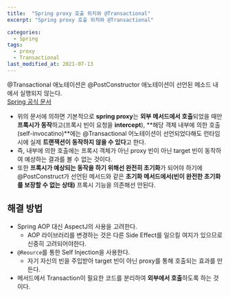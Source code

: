 ```yaml
---
title:  "Spring proxy 호출 위치와 @Transactional"
excerpt: "Spring proxy 호출 위치와 @Transactional"

categories:
  - Spring
tags:
  - proxy
  - Transactional
last_modified_at: 2021-07-13
---
```


@Transactional 애노테이션은 @PostConstructor 애노테이션이 선언된 메소드 내에서 실행되지 않는다. <br/>
[Spring 공식 문서](https://docs.spring.io/spring-framework/docs/current/reference/html/data-access.html#transaction-declarative-annotations) 

* 위의 문서에 의하면 기본적으로 **spring proxy**는 **외부 메서드에서 호출**되었을 때만 **프록시가 동작**하고(프록시 빈이 요청을 **intercept**), **해당 객체 내부에 의한 호출(self-invocatino)**에는 @Transactional 어노테이션이 선언되었다해도 런타임 시에 실제 **트랜잭션이 동작하지 않을 수 있다**고 한다.
* 즉, 내부에 의한 호출에는 프록시 객체가 아닌 proxy 빈이 아닌 target 빈이 동작하여 예상하는 결과를 볼 수 없는 것이다.
* 또한 **프록시가 예상되는 동작을 하기 위해선 완전히 초기화**가 되어야 하기에 @PostConstruct가 선언된 메서드와 같은 **초기화 메서드에서(빈이 완전한 초기화를 보장할 수 없는 상태)** 프록시 기능을 의존해선 안된다.

## 해결 방법
* Spring AOP 대신 AspectJ의 사용을 고려한다.
  * AOP 라이브러리를 변경하는 것은 다른 Side Effect를 일으킬 여지가 있으므로 신중히 고려되어야한다.
* `@Reource`를 통한 Self Injection을 사용한다.
  * 자기 자신의 빈을 주입받아 target 빈이 아닌 proxy를 통해 호출되는 효과를 만든다.
* 메서드에서 Transaction이 필요한 코드를 분리하여 **외부에서 호출**하도록 하는 것이다.
  